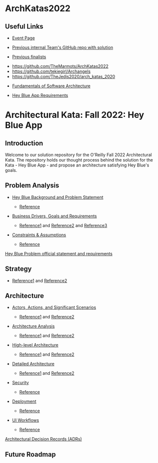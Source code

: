 # ArchKatas2022

## Useful Links

* [Event Page](https://learning.oreilly.com/live-events/architectural-katas/0636920054100/0636920072741/)

* [Previous internal Team's GitHub repo with solution](https://github.com/TheMarmots/ArchKatas2022)

* [Previous finalists](https://github.com/tekiegirl/SoftwareArchitectureResources/blob/main/Resources/OReillyKata.md)

 - https://github.com/TheMarmots/ArchKatas2022
 - https://github.com/tekiegirl/Archangels
 - https://github.com/TheJedis2020/arch_katas_2020

* [Fundamentals of Software Architecture](http://fundamentalsofsoftwarearchitecture.com/katas/)

* [Hey Blue App Requirements](https://docs.google.com/document/d/10o-4eEzFo005pqDt_ORCztzaQCQ_9FNWYrxFasou3Eo/edit)

# Architectural Kata: Fall 2022: Hey Blue App

## Introduction

Welcome to our solution repository for the O'Reilly Fall 2022 Architectural Kata. The repository holds our thought process behind the solution for the Kata - Hey Blue App - and propose an architecture satisfying Hey Blue's goals.	

## Problem Analysis

* [Hey Blue Background and Problem Statement](./ProblemAnalysis/Background.md)
	* [Reference](https://github.com/TheMarmots/ArchKatas2022/blob/main/ProblemAnalysis/Background.md)

* [Business Drivers, Goals and Requirements](./ProblemAnalysis/Drivers_Goals_Requirements.md)
	* [Reference1](https://github.com/TheMarmots/ArchKatas2022/blob/main/ProblemAnalysis/DriversGoals.md) and [Reference2](https://github.com/tekiegirl/Archangels/blob/main/1.ProblemBackground/BusinessGoalsDriversAndRequirements.md) and [Reference3](https://github.com/TheMarmots/ArchKatas2022/blob/main/ProblemAnalysis/BusinessReqs.md)

* [Constraints & Assumptions](./ProblemAnalysis/Constraints_Assumptions.md)
	* [Reference](https://github.com/tekiegirl/Archangels/blob/main/1.ProblemBackground/ConstraintsAndAssumptions.md)

[Hey Blue Problem official statement and requirements](https://docs.google.com/document/d/10o-4eEzFo005pqDt_ORCztzaQCQ_9FNWYrxFasou3Eo/edit)

## Strategy

* [Reference1](https://github.com/TheMarmots/ArchKatas2022/blob/main/Solution/Strategy.md) and [Reference2](https://github.com/TheJedis2020/arch_katas_2020/blob/main/Strategy.md)

## Architecture

* [Actors, Actions, and Significant Scenarios](./Solution/Actors,%20Actions%20&%20Significant%20Scenarios.md)
	* [Reference1](https://github.com/TheMarmots/ArchKatas2022/blob/main/Actors,%20Actions%20&%20Significant%20Scenarios.md) and [Reference2](https://github.com/tekiegirl/Archangels/blob/main/1.ProblemBackground/ActorsActionsAndSignificantScenarios.md)

* [Architecture Analysis](./Solution/ArchAnalysis.md)
	* [Reference1](https://github.com/TheMarmots/ArchKatas2022/blob/main/Solution/ArchAnalysis.md) and [Reference2](https://github.com/tekiegirl/Archangels/blob/main/2.SolutionBackground/ArchitecturePatterns.md)

* [High-level Architecture](./Solution/GeneralArchitecture.md)
	* [Reference1](https://github.com/TheMarmots/ArchKatas2022/blob/main/GeneralArchitecture.md) and [Reference2](https://github.com/TheJedis2020/arch_katas_2020/blob/main/GeneralArchitecture.md)

* [Detailed Architecture](./Solution/DetailedArch.md)
	* [Reference1](https://github.com/TheMarmots/ArchKatas2022/blob/main/Solution/DetailedArch.md) and [Reference2](https://github.com/TheJedis2020/arch_katas_2020/tree/main/Key%20Capabilities)

* [Security](./Solution/Security.md)
	* [Reference](https://github.com/tekiegirl/Archangels/blob/main/2.SolutionBackground/Security.md)

* [Deployment](./Solution/Deployment.md)
	* [Reference](https://github.com/tekiegirl/Archangels/blob/main/2.SolutionBackground/Deployment.md)

* [UI Workflows](./Solution/ExampleMocks.md)
	* [Reference](https://github.com/TheMarmots/ArchKatas2022/blob/main/ExampleMocks.md)

[Architectural Decision Records (ADRs)](./ADRs)

## Future Roadmap






